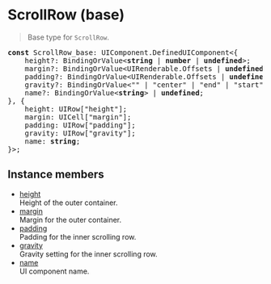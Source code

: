 # ScrollRow (base)

> Base type for `ScrollRow`.

<pre class="docgen_signature"><b>const</b> ScrollRow_base: UIComponent.DefinedUIComponent&lt;{<br>    height?: BindingOrValue&lt;<b>string</b> | <b>number</b> | <b>undefined</b>&gt;;<br>    margin?: BindingOrValue&lt;UIRenderable.Offsets | <b>undefined</b>&gt;;<br>    padding?: BindingOrValue&lt;UIRenderable.Offsets | <b>undefined</b>&gt;;<br>    gravity?: BindingOrValue&lt;&quot;&quot; | &quot;center&quot; | &quot;end&quot; | &quot;start&quot; | &quot;stretch&quot; | &quot;baseline&quot; | <b>undefined</b>&gt;;<br>    name?: BindingOrValue&lt;<b>string</b>&gt; | <b>undefined</b>;<br>}, {<br>    height: UIRow[&quot;height&quot;];<br>    margin: UICell[&quot;margin&quot;];<br>    padding: UIRow[&quot;padding&quot;];<br>    gravity: UIRow[&quot;gravity&quot;];<br>    name: <b>string</b>;<br>}&gt;;</pre>

## Instance members

- [<!--{ref:property}-->height](ScrollRow_base_height.md) \
    Height of the outer container.
- [<!--{ref:property}-->margin](ScrollRow_base_margin.md) \
    Margin for the outer container.
- [<!--{ref:property}-->padding](ScrollRow_base_padding.md) \
    Padding for the inner scrolling row.
- [<!--{ref:property}-->gravity](ScrollRow_base_gravity.md) \
    Gravity setting for the inner scrolling row.
- [<!--{ref:property}-->name](ScrollRow_base_name.md) \
    UI component name.